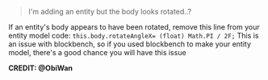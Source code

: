 > I'm adding an entity but the body looks rotated..?

If an entity's body appears to have been rotated, remove this line from your entity model code: `this.body.rotateAngleX= (float) Math.PI / 2F;` This is an issue with blockbench, so if you used blockbench to make your entity model, there's a good chance you will have this issue

**CREDIT: @ObiWan**